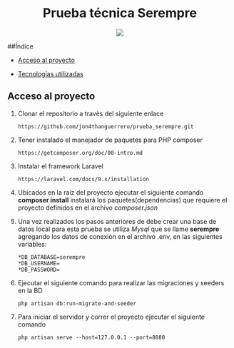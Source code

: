 <h1 align="center"> Prueba técnica Serempre</h1>

 <p align="center">
   <img src="https://img.shields.io/badge/STATUS-EN%20DESAROLLO-green">
</p>

##Índice

- [Acceso al proyecto](#acceso-proyecto)

- [Tecnologías utilizadas](#tecnologías-utilizadas)

## Acceso al proyecto

1. Clonar el repositorio a travès del siguiente enlace
    ```
    https://github.com/jon4thanguerrero/prueba_serempre.git
    ```

2. Tener instalado el manejador de paquetes para PHP composer
    ```
    https://getcomposer.org/doc/00-intro.md
    ```

3. Instalar el framework Laravel 
    ```
    https://laravel.com/docs/9.x/installation
    ```

4. Ubicados en la raiz del proyecto ejecutar el siguiente comando **composer install** instalarà los paquetes(dependencias) que requiere el proyecto definidos en el archivo *composer.json*

5. Una vez realizados los pasos anteriores de debe crear una base de datos local para esta prueba se utiliza *Mysql* que se llame **serempre** agregando los datos de conexiòn en el archivo .env, en las siguientes variables:
    ```
    *DB_DATABASE=serempre
    *DB_USERNAME=
    *DB_PASSWORD=
    ```

6. Ejecutar el siguiente comando para realizar las migraciones y seeders en la BD 
    ```
    php artisan db:run-migrate-and-seeder
    ```

7. Para iniciar el servidor y correr el proyecto ejecutar el siguiente comando
    ```
    php artisan serve --host=127.0.0.1 --port=8080
    ```